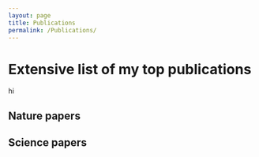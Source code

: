 ```yaml
---
layout: page
title: Publications
permalink: /Publications/
---
```


# Extensive list of my top publications
hi
## Nature papers

## Science papers
